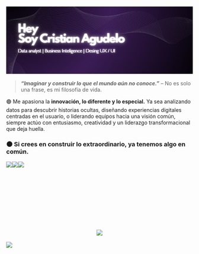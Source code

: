 ![Banner de cris](image%20copy.png)
> **_“Imaginar y construir lo que el mundo aún no conoce.”_** 
– No es solo una frase, es mi filosofía de vida.

 🟣 Me apasiona la **innovación, lo diferente y lo especial.** Ya sea analizando datos para descubrir historias ocultas, diseñando experiencias digitales centradas en el usuario, o liderando equipos hacia una visión común, siempre actúo con entusiasmo, creatividad y un liderazgo transformacional que deja huella.

### 🌑 Si crees en construir lo extraordinario, ya tenemos algo en común. 

<div style="display: flex; flex-direction: row;" align="center">
<img class="img" height="170cm" src="https://nirzak-streak-stats.vercel.app/?user=Crismiau&theme=midnight-purple&hide_border=false" />
<img class="img" height="170cm" src="https://github-readme-stats.vercel.app/api?username=Crismiau&theme=midnight-purple&hide_border=false&include_all_commits=true&count_private=true"/>

<img class="img" height="170cm" src="https://github-readme-stats.vercel.app/api/top-langs/?username=Crismiau&theme=midnight-purple&hide_border=false&include_all_commits=true&count_private=true&layout=compact"/>
</div>

<p align="center">
<img src="https://media0.giphy.com/media/v1.Y2lkPTc5MGI3NjExY2NjcnE0bnp5eXhjNXo1OWRiczdtaG5vOGp1cDQ3a2V0N3VrM2JnZiZlcD12MV9pbnRlcm5hbF9naWZfYnlfaWQmY3Q9cw/i3uCv2KzMNVl4q35rI/giphy.gif" width="2322">

[![](https://visitcount.itsvg.in/api?id=Crismiau&icon=0&color=0)](https://visitcount.itsvg.in)




